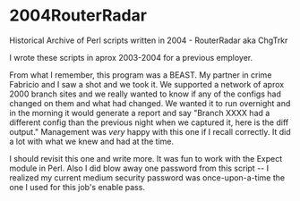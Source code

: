 # 2004RouterRadar
Historical Archive of Perl scripts written in 2004 - RouterRadar aka ChgTrkr

I wrote these scripts in aprox 2003-2004 for a previous employer.

From what I remember, this program was a BEAST.  My partner in crime Fabricio and I saw a shot and we took it.  We supported
a network of aprox 2000 branch sites and we really wanted to know if any of the configs had changed on them and what had changed.
We wanted it to run overnight and in the morning it would generate a report and say "Branch XXXX had a different config than the
previous night when we captured it, here is the diff output."  Management was *very* happy with this one if I recall correctly.
It did a lot with what we knew and had at the time. 

I should revisit this one and write more. It was fun to work with the Expect module in Perl.  Also I did blow away one password
from this script -- I realized my current medium security password was once-upon-a-time the one I used for this job's enable pass.
